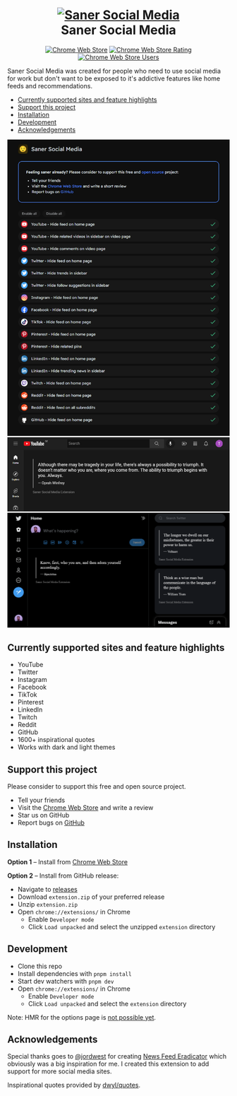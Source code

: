 <h1 align="center">
  <a href="https://chrome.google.com/webstore/detail/saner-social-media/opnoobcmpioggidgaejfkbopdphbfkkk"><img src="https://github.com/tobidalhof/sanersocialmedia/raw/main/.github/logo64.png" alt="Saner Social Media"></a>
  <br/>
  Saner Social Media
</h1>

<p align="center">
  <a href="https://chrome.google.com/webstore/detail/saner-social-media/opnoobcmpioggidgaejfkbopdphbfkkk"><img src="https://img.shields.io/chrome-web-store/v/opnoobcmpioggidgaejfkbopdphbfkkk?style=for-the-badge&logo=google-chrome&logoColor=white" alt="Chrome Web Store"></a>
  <a href="https://chrome.google.com/webstore/detail/saner-social-media/opnoobcmpioggidgaejfkbopdphbfkkk"><img src="https://img.shields.io/chrome-web-store/rating/opnoobcmpioggidgaejfkbopdphbfkkk?style=for-the-badge&logo=google-chrome&logoColor=white" alt="Chrome Web Store Rating"></a>
  <a href="https://chrome.google.com/webstore/detail/saner-social-media/opnoobcmpioggidgaejfkbopdphbfkkk"><img src="https://img.shields.io/chrome-web-store/users/opnoobcmpioggidgaejfkbopdphbfkkk?style=for-the-badge&logo=google-chrome&logoColor=white" alt="Chrome Web Store Users"></a>
</p>

Saner Social Media was created for people who need to use social media for work but don't want to be exposed to it's addictive features like home feeds and recommendations.

- [Currently supported sites and feature highlights](#currently-supported-sites-and-feature-highlights)
- [Support this project](#support-this-project)
- [Installation](#installation)
- [Development](#development)
- [Acknowledgements](#acknowledgements)

![Options](./.github/options.png)
![YouTube Home](./.github/youtube-home.png)
![Twitter Home](./.github/twitter-home.png)

## Currently supported sites and feature highlights

- YouTube
- Twitter
- Instagram
- Facebook
- TikTok
- Pinterest
- LinkedIn
- Twitch
- Reddit
- GitHub
- 1600+ inspirational quotes
- Works with dark and light themes

## Support this project

Please consider to support this free and open source project.

- Tell your friends
- Visit the [Chrome Web Store](https://chrome.google.com/webstore/detail/saner-social-media/opnoobcmpioggidgaejfkbopdphbfkkk) and write a review
- Star us on GitHub
- Report bugs on [GitHub](https://github.com/tobidalhof/sanersocialmedia/issues)

## Installation

**Option 1** – Install from [Chrome Web Store](https://chrome.google.com/webstore/detail/saner-social-media/opnoobcmpioggidgaejfkbopdphbfkkk)

**Option 2** – Install from GitHub release:

- Navigate to [releases](https://github.com/tobidalhof/sanersocialmedia/releases)
- Download `extension.zip` of your preferred release
- Unzip `extension.zip`
- Open `chrome://extensions/` in Chrome
  - Enable `Developer mode`
  - Click `Load unpacked` and select the unzipped `extension` directory

## Development

- Clone this repo
- Install dependencies with `pnpm install`
- Start dev watchers with `pnpm dev`
- Open `chrome://extensions/` in Chrome
  - Enable `Developer mode`
  - Click `Load unpacked` and select the `extension` directory

Note: HMR for the options page is [not possible yet](https://github.com/antfu/vitesse-webext/issues/59#issuecomment-1011008367). 

## Acknowledgements

Special thanks goes to [@jordwest](https://github.com/jordwest) for creating [News Feed Eradicator](https://github.com/jordwest/news-feed-eradicator) which obviously was a big inspiration for me. I created this extension to add support for more social media sites.

Inspirational quotes provided by [dwyl/quotes](https://github.com/dwyl/quotes/blob/main/quotes.json).
